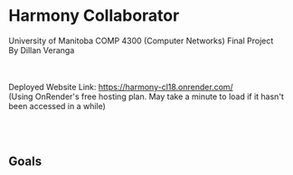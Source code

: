 <h1>Harmony Collaborator</h1>
University of Manitoba COMP 4300 (Computer Networks) Final Project <br>
By Dillan Veranga 

<br><br>
Deployed Website Link: https://harmony-cl18.onrender.com/ <br>
(Using OnRender's free hosting plan. May take a minute to load if it hasn't been accessed in a while)

<br><br>
<h2>Goals</h2>

